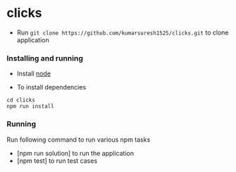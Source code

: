 # clicks
* Run `git clone https://github.com/kumarsuresh1525/clicks.git` to clone application

### Installing and running

* Install [node](https://nodejs.org/en/download/)

* To install dependencies

```Shell
cd clicks
npm run install
```

### Running

Run following command to run various npm tasks

* [npm run solution] to run the application
* [npm test] to run test cases
